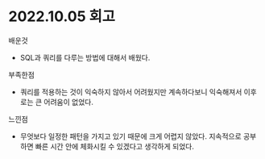 # 2022.10.05 회고

배운것 
- SQL과 쿼리를 다루는 방법에 대해서 배웠다.

부족한점
- 쿼리를 적용하는 것이 익숙하지 않아서 어려웠지만 계속하다보니 익숙해져서 이후로는 큰 어려움이 없었다.

느낀점
- 무엇보다 일정한 패턴을 가지고 있기 때문에 크게 어렵지 않았다. 지속적으로 공부하면 빠른 시간 안에 체화시킬 수 있겠다고 생각하게 되었다.